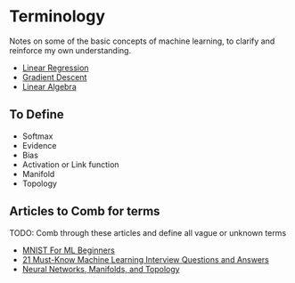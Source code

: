 # Terminology

Notes on some of the basic concepts of machine learning, to clarify and reinforce my own understanding.

- [Linear Regression](https://github.com/sbecker/machine-learning/blob/master/linear-regression.md)
- [Gradient Descent](https://github.com/sbecker/machine-learning/blob/master/gradient-descent.md)
- [Linear Algebra](https://github.com/sbecker/machine-learning/blob/master/linear-algebra.md)

## To Define

- Softmax
- Evidence
- Bias
- Activation or Link function
- Manifold
- Topology

## Articles to Comb for terms
TODO: Comb through these articles and define all vague or unknown terms
- [MNIST For ML Beginners](https://www.tensorflow.org/tutorials/mnist/beginners/)
- [21 Must-Know Machine Learning Interview Questions and Answers](https://elitedatascience.com/machine-learning-interview-questions-answers)
- [Neural Networks, Manifolds, and Topology](http://colah.github.io/posts/2014-03-NN-Manifolds-Topology/)

